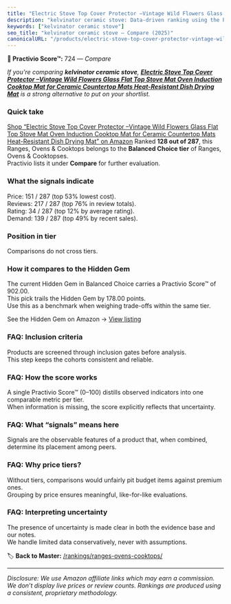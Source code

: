 ```yaml
---
title: "Electric Stove Top Cover Protector –Vintage Wild Flowers Glass Flat Top Stove Mat Oven Induction Cooktop Mat for Ceramic Countertop Mats Heat-Resistant Dish Drying Mat"
description: "kelvinator ceramic stove: Data-driven ranking using the Practivio Score™. Positioned by quality, value, demand, findability, momentum."
keywords: ["kelvinator ceramic stove"]
seo_title: "kelvinator ceramic stove — Compare (2025)"
canonicalURL: "/products/electric-stove-top-cover-protector-vintage-wild-flowers-glass-flat-top-stove-mat-oven-induction-cooktop-mat-for-ceramic-countertop-mats-heat-resistant-dish-drying-mat-B0F4X4KWMG/"
---
```


**🛒 Practivio Score™:** 724 — _Compare_


*If you're comparing **kelvinator ceramic stove**, **[Electric Stove Top Cover Protector –Vintage Wild Flowers Glass Flat Top Stove Mat Oven Induction Cooktop Mat for Ceramic Countertop Mats Heat-Resistant Dish Drying Mat](https://www.amazon.com/dp/B0F4X4KWMG?tag=practivio-20)** is a strong alternative to put on your shortlist.*
### Quick take
[Shop “Electric Stove Top Cover Protector –Vintage Wild Flowers Glass Flat Top Stove Mat Oven Induction Cooktop Mat for Ceramic Countertop Mats Heat-Resistant Dish Drying Mat” on Amazon](https://www.amazon.com/dp/B0F4X4KWMG?tag=practivio-20)
Ranked **128 out of 287**, this Ranges, Ovens & Cooktops belongs to the **Balanced Choice tier** of Ranges, Ovens & Cooktopses.  
Practivio lists it under **Compare** for further evaluation.

### What the signals indicate
Price: 151 / 287 (top 53% lowest cost).  
Reviews: 217 / 287 (top 76% in review totals).  
Rating: 34 / 287 (top 12% by average rating).  
Demand: 139 / 287 (top 49% by recent sales).

### Position in tier
Comparisons do not cross tiers.

### How it compares to the Hidden Gem
The current Hidden Gem in Balanced Choice carries a Practivio Score™ of 902.00.  
This pick trails the Hidden Gem by 178.00 points.  
Use this as a benchmark when weighing trade-offs within the same tier.  

See the Hidden Gem on Amazon → [View listing](https://www.amazon.com/dp/B0824W5FWS?tag=practivio-20)

### FAQ: Inclusion criteria
Products are screened through inclusion gates before analysis.  
This step keeps the cohorts consistent and reliable.

### FAQ: How the score works
A single Practivio Score™ (0–100) distills observed indicators into one comparable metric per tier.  
When information is missing, the score explicitly reflects that uncertainty.

### FAQ: What “signals” means here
Signals are the observable features of a product that, when combined, determine its placement among peers.

### FAQ: Why price tiers?
Without tiers, comparisons would unfairly pit budget items against premium ones.  
Grouping by price ensures meaningful, like-for-like evaluations.

### FAQ: Interpreting uncertainty
The presence of uncertainty is made clear in both the evidence base and our notes.  
We handle limited data conservatively, never with assumptions.

<!-- Missing template for Compare/CompareWithinPriceClass -->


🏷️ **Back to Master:** [/rankings/ranges-ovens-cooktops/](/rankings/ranges-ovens-cooktops/)

---
_Disclosure: We use Amazon affiliate links which may earn a commission. We don’t display live prices or review counts. Rankings are produced using a consistent, proprietary methodology._
